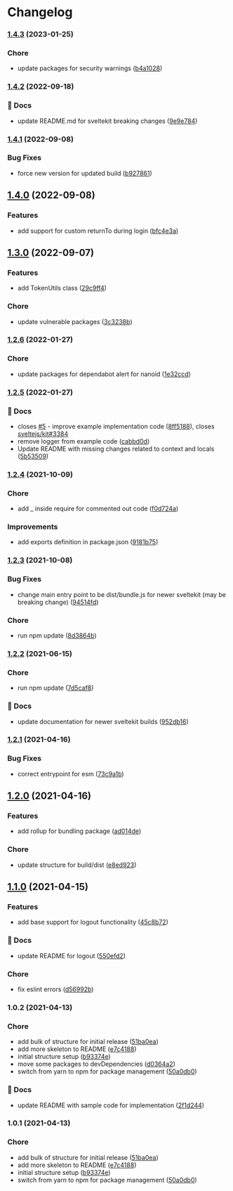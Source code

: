 # Changelog

### [1.4.3](https://github.com/starbasehq/sveltekit-openid-connect/compare/v1.4.2...v1.4.3) (2023-01-25)


### Chore

* update packages for security warnings ([b4a1028](https://github.com/starbasehq/sveltekit-openid-connect/commit/b4a10283adfc576153d334e121d7aff40088d28e))

### [1.4.2](https://github.com/starbasehq/sveltekit-openid-connect/compare/v1.4.1...v1.4.2) (2022-09-18)


### 📝 Docs

* update README.md for sveltekit breaking changes ([9e9e784](https://github.com/starbasehq/sveltekit-openid-connect/commit/9e9e78402c6e48bc77aeda8e808db25d47e6ff9b))

### [1.4.1](https://github.com/starbasehq/sveltekit-openid-connect/compare/v1.4.0...v1.4.1) (2022-09-08)


### Bug Fixes

* force new version for updated build ([b927861](https://github.com/starbasehq/sveltekit-openid-connect/commit/b927861831b059c418a4c1b677383029990fa9e8))

## [1.4.0](https://github.com/starbasehq/sveltekit-openid-connect/compare/v1.3.0...v1.4.0) (2022-09-08)


### Features

* add support for custom returnTo during login ([bfc4e3a](https://github.com/starbasehq/sveltekit-openid-connect/commit/bfc4e3aa9c6f55042362917c0ff754302a3bc7ac))

## [1.3.0](https://github.com/starbasehq/sveltekit-openid-connect/compare/v1.2.6...v1.3.0) (2022-09-07)


### Features

* add TokenUtils class ([29c9ff4](https://github.com/starbasehq/sveltekit-openid-connect/commit/29c9ff4efd7b1755ce78c8f2bc6877fdefa6029e))


### Chore

* update vulnerable packages ([3c3238b](https://github.com/starbasehq/sveltekit-openid-connect/commit/3c3238b4e0b988e78a1f5e5008dbd6bd2bc4fbc2))

### [1.2.6](https://github.com/starbasehq/sveltekit-openid-connect/compare/v1.2.5...v1.2.6) (2022-01-27)


### Chore

* update packages for dependabot alert for nanoid ([1e32ccd](https://github.com/starbasehq/sveltekit-openid-connect/commit/1e32ccda092e941f50d344db70d8c53f8383037b))

### [1.2.5](https://github.com/starbasehq/sveltekit-openid-connect/compare/v1.2.4...v1.2.5) (2022-01-27)


### 📝 Docs

* closes [#5](https://github.com/starbasehq/sveltekit-openid-connect/issues/5) - improve example implementation code ([8ff5188](https://github.com/starbasehq/sveltekit-openid-connect/commit/8ff5188c74cc317f7ac32bec2483b840839ad80a)), closes [sveltejs/kit#3384](https://github.com/sveltejs/kit/issues/3384)
* remove logger from example code ([cabbd0d](https://github.com/starbasehq/sveltekit-openid-connect/commit/cabbd0d38203157f616b86d06048da5add436c1b))
* Update README with missing changes related to context and locals ([5b53509](https://github.com/starbasehq/sveltekit-openid-connect/commit/5b5350913db0134fe9353aecd0ba8f8831be5740))

### [1.2.4](https://github.com/starbasehq/sveltekit-openid-connect/compare/v1.2.3...v1.2.4) (2021-10-09)


### Chore

* add _ inside require for commented out code ([f0d724a](https://github.com/starbasehq/sveltekit-openid-connect/commit/f0d724a2997970d8200eeba73859fecc5039909b))


### Improvements

* add exports definition in package.json ([9181b75](https://github.com/starbasehq/sveltekit-openid-connect/commit/9181b754c0ac3d110a07ee83752e1d8bd5e1e2fe))

### [1.2.3](https://github.com/starbasehq/sveltekit-openid-connect/compare/v1.2.2...v1.2.3) (2021-10-08)


### Bug Fixes

* change main entry point to be dist/bundle.js for newer sveltekit (may be breaking change) ([94514fd](https://github.com/starbasehq/sveltekit-openid-connect/commit/94514fd4e75111598f6c4817341a65293f792994))


### Chore

* run npm update ([8d3864b](https://github.com/starbasehq/sveltekit-openid-connect/commit/8d3864b5c0156cda1d3f69a65e6968e6011403f3))

### [1.2.2](https://github.com/starbasehq/sveltekit-openid-connect/compare/v1.2.1...v1.2.2) (2021-06-15)


### Chore

* run npm update ([7d5caf8](https://github.com/starbasehq/sveltekit-openid-connect/commit/7d5caf890a9886b48b6278b6a13487137720702a))


### 📝 Docs

* update documentation for newer sveltekit builds ([952db16](https://github.com/starbasehq/sveltekit-openid-connect/commit/952db160aa433e787e5f4174551ac85bd9b37727))

### [1.2.1](https://github.com/starbasehq/sveltekit-openid-connect/compare/v1.2.0...v1.2.1) (2021-04-16)


### Bug Fixes

* correct entrypoint for esm ([73c9a1b](https://github.com/starbasehq/sveltekit-openid-connect/commit/73c9a1b8c80483b5ab4746473130a4fc3f21fb14))

## [1.2.0](https://github.com/starbasehq/sveltekit-openid-connect/compare/v1.1.0...v1.2.0) (2021-04-16)


### Features

* add rollup for bundling package ([ad014de](https://github.com/starbasehq/sveltekit-openid-connect/commit/ad014de1b91a1d9519fb5ec3e81bb7d07b71a748))


### Chore

* update structure for build/dist ([e8ed923](https://github.com/starbasehq/sveltekit-openid-connect/commit/e8ed923a920a8b32a1ef6afe5c1b7c397f6ed446))

## [1.1.0](https://github.com/starbasehq/sveltekit-openid-connect/compare/v1.0.2...v1.1.0) (2021-04-15)


### Features

* add base support for logout functionality ([45c8b72](https://github.com/starbasehq/sveltekit-openid-connect/commit/45c8b7223d295cffab2386b1b2167f3af5f8fdf5))


### 📝 Docs

* update README for logout ([550efd2](https://github.com/starbasehq/sveltekit-openid-connect/commit/550efd2318576416e84b545ef2697441ae665348))


### Chore

* fix eslint errors ([d56992b](https://github.com/starbasehq/sveltekit-openid-connect/commit/d56992bfb267ff407703ead3b184c5508673942b))

### 1.0.2 (2021-04-13)


### Chore

* add bulk of structure for initial release ([51ba0ea](https://github.com/starbasehq/sveltekit-openid-connect/commit/51ba0ea056f1dd5512a6d1820c45e612e17632bf))
* add more skeleton to README ([e7c4188](https://github.com/starbasehq/sveltekit-openid-connect/commit/e7c4188dd678fa2c5fafa70550dfe90e03bb6d39))
* initial structure setup ([b93374e](https://github.com/starbasehq/sveltekit-openid-connect/commit/b93374e7fe29110b2bb09d3af829070e01e8965d))
* move some packages to devDependencies ([d0364a2](https://github.com/starbasehq/sveltekit-openid-connect/commit/d0364a2bfd1caa06c4ed0f84b87c2de3feceb7a6))
* switch from yarn to npm for package management ([50a0db0](https://github.com/starbasehq/sveltekit-openid-connect/commit/50a0db0b03bc061e76f97511ff5b4b48ee78c498))


### 📝 Docs

* update README with sample code for implementation ([2f1d244](https://github.com/starbasehq/sveltekit-openid-connect/commit/2f1d244cd6f8a43428b81b34c10ba7956d77a687))

### 1.0.1 (2021-04-13)


### Chore

* add bulk of structure for initial release ([51ba0ea](https://github.com/starbasehq/sveltekit-openid-connect/commit/51ba0ea056f1dd5512a6d1820c45e612e17632bf))
* add more skeleton to README ([e7c4188](https://github.com/starbasehq/sveltekit-openid-connect/commit/e7c4188dd678fa2c5fafa70550dfe90e03bb6d39))
* initial structure setup ([b93374e](https://github.com/starbasehq/sveltekit-openid-connect/commit/b93374e7fe29110b2bb09d3af829070e01e8965d))
* switch from yarn to npm for package management ([50a0db0](https://github.com/starbasehq/sveltekit-openid-connect/commit/50a0db0b03bc061e76f97511ff5b4b48ee78c498))
